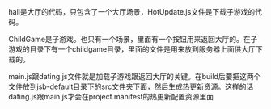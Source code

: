 hall是大厅的代码，只包含了一个大厅场景，HotUpdate.js文件是下载子游戏的代码。
 
 
 
ChildGame是子游戏。也只有一个场景，里面有一个按钮用来返回大厅的。在子游戏的目录下有一个childgame目录，里面的文件是用来放到服务器上面供大厅下载的。


main.js跟dating.js文件就是加载子游戏跟返回大厅的关键。在build后要把这两个文件放到jsb-default目录下的src文件夹下面，然后生成热更新资源。这样的话dating.js跟main.js才会在project.manifest的热更新配置资源里面  
